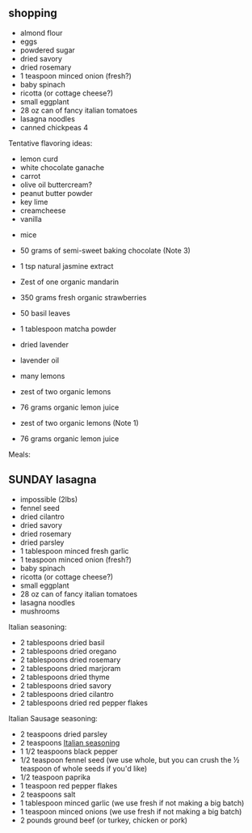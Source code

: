 ## shopping
- almond flour
- eggs
- powdered sugar
- dried savory
- dried rosemary
- 1 teaspoon minced onion (fresh?)
- baby spinach
- ricotta (or cottage cheese?)
- small eggplant
- 28 oz can of fancy italian tomatoes
- lasagna noodles
- canned chickpeas 4


Tentative flavoring ideas:
* lemon curd
* white chocolate ganache
* carrot
* olive oil buttercream?
* peanut butter powder
* key lime
* creamcheese
* vanilla

- mice

-   50 grams of semi-sweet baking chocolate (Note 3)
-   1 tsp natural jasmine extract
-   Zest of one organic mandarin

-   350 grams fresh organic strawberries
-   50 basil leaves

- 1 tablespoon matcha powder
- dried lavender
- lavender oil
- many lemons 

-   zest of two organic lemons
-   76 grams organic lemon juice
-   zest of two organic lemons (Note 1)
-   76 grams organic lemon juice



Meals:
## SUNDAY lasagna
- impossible (2lbs)
- fennel seed
- dried cilantro
- dried savory
- dried rosemary
- dried parsley
- 1 tablespoon minced fresh garlic
- 1 teaspoon minced onion (fresh?)
- baby spinach
- ricotta (or cottage cheese?)
- small eggplant
- 28 oz can of fancy italian tomatoes
- lasagna noodles
- mushrooms 

 

Italian seasoning:
-   2 tablespoons dried basil
-   2 tablespoons dried oregano
-   2 tablespoons dried rosemary
-   2 tablespoons dried marjoram
-   2 tablespoons dried thyme
-   2 tablespoons dried savory
-   2 tablespoons dried cilantro
-   2 tablespoons dried red pepper flakes

Italian Sausage seasoning:
-   2 teaspoons dried parsley
-   2 teaspoons [Italian seasoning](https://www.tastesoflizzyt.com/homemade-italian-seasoning-recipe/)
-   1 1/2 teaspoons black pepper
-   1/2 teaspoon fennel seed (we use whole, but you can crush the ½ teaspoon of whole seeds if you'd like)
-   1/2 teaspoon paprika
-   1 teaspoon red pepper flakes
-   2 teaspoons salt
-   1 tablespoon minced garlic (we use fresh if not making a big batch)
-   1 teaspoon minced onions (we use fresh if not making a big batch)
-   2 pounds ground beef (or turkey, chicken or pork)



